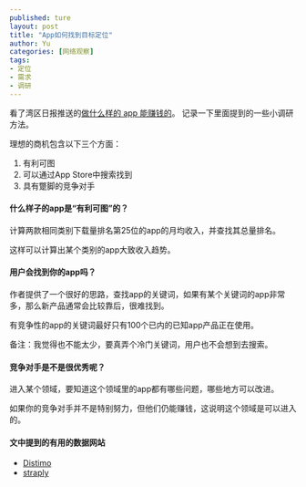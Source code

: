 ```yaml
---
published: ture
layout: post
title: "App如何找到目标定位"
author: Yu
categories: [网络观察]
tags:
- 定位
- 需求
- 调研
---
```


看了湾区日报推送的[做什么样的 app 能赚钱的](http://www.trevormckendrick.com/how-to-choose-a-profitable-niche/)。
记录一下里面提到的一些小调研方法。

理想的商机包含以下三个方面：

1. 有利可图
2. 可以通过App Store中搜索找到
3. 具有蹩脚的竞争对手

#### 什么样子的app是“有利可图”的？

计算两款相同类别下载量排名第25位的app的月均收入，并查找其总量排名。

这样可以计算出某个类别的app大致收入趋势。

#### 用户会找到你的app吗？

作者提供了一个很好的思路，查找app的关键词，如果有某个关键词的app非常多，那么新产品通常会比较靠后，很难找到。

有竞争性的app的关键词最好只有100个已内的已知app产品正在使用。

备注：我觉得也不能太少，要真弄个冷门关键词，用户也不会想到去搜索。

#### 竞争对手是不是很优秀呢？

进入某个领域，要知道这个领域里的app都有哪些问题，哪些地方可以改进。

如果你的竞争对手并不是特别努力，但他们仍能赚钱，这说明这个领域是可以进入的。

#### 文中提到的有用的数据网站

- [Distimo](www.distimo.com/)
- [straply](http://www.straply.com/)
